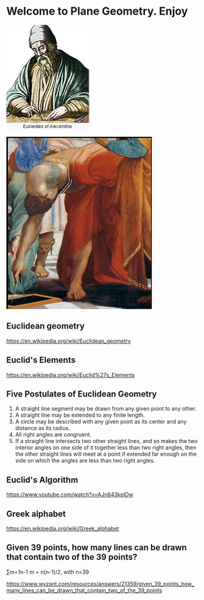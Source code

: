 # Welcome to Plane Geometry. Enjoy

![Euclid ](https://github.com/budostylz/Mathematics/blob/master/Plane%20Geometry/euclid.PNG "Euclid")

![Euclid ](https://github.com/budostylz/Mathematics/blob/master/Plane%20Geometry/euclid2.PNG "Euclid")

## Euclidean geometry

https://en.wikipedia.org/wiki/Euclidean_geometry

## Euclid's Elements

https://en.wikipedia.org/wiki/Euclid%27s_Elements

## Five Postulates of Euclidean Geometry

1. A straight line segment may be drawn from any given point to any other.
2. A straight line may be extended to any finite length.
3. A circle may be described with any given point as its center and any distance as its radius.
4. All right angles are congruent.
5. If a straight line intersects two other straight lines, and so makes the two interior angles on one side of it together less than two right angles, then the other straight lines will meet at a point if extended far enough on the side on which the angles are less than two right angles.

## Euclid's Algorithm

https://www.youtube.com/watch?v=AJn843kplDw

## Greek alphabet

https://en.wikipedia.org/wiki/Greek_alphabet

## Given 39 points, how many lines can be drawn that contain two of the 39 points?

∑m=1n-1 m = n(n-1)/2, with n=39

https://www.wyzant.com/resources/answers/21359/given_39_points_how_many_lines_can_be_drawn_that_contain_two_of_the_39_points
